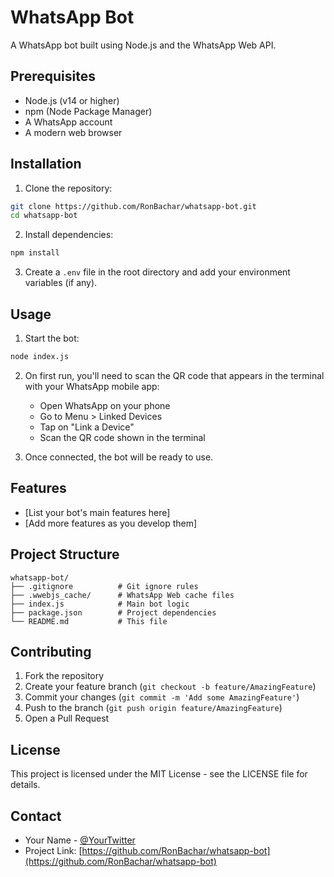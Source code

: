 # WhatsApp Bot

A WhatsApp bot built using Node.js and the WhatsApp Web API.

## Prerequisites

- Node.js (v14 or higher)
- npm (Node Package Manager)
- A WhatsApp account
- A modern web browser

## Installation

1. Clone the repository:
```bash
git clone https://github.com/RonBachar/whatsapp-bot.git
cd whatsapp-bot
```

2. Install dependencies:
```bash
npm install
```

3. Create a `.env` file in the root directory and add your environment variables (if any).

## Usage

1. Start the bot:
```bash
node index.js
```

2. On first run, you'll need to scan the QR code that appears in the terminal with your WhatsApp mobile app:
   - Open WhatsApp on your phone
   - Go to Menu > Linked Devices
   - Tap on "Link a Device"
   - Scan the QR code shown in the terminal

3. Once connected, the bot will be ready to use.

## Features

- [List your bot's main features here]
- [Add more features as you develop them]

## Project Structure

```
whatsapp-bot/
├── .gitignore          # Git ignore rules
├── .wwebjs_cache/      # WhatsApp Web cache files
├── index.js            # Main bot logic
├── package.json        # Project dependencies
└── README.md           # This file
```

## Contributing

1. Fork the repository
2. Create your feature branch (`git checkout -b feature/AmazingFeature`)
3. Commit your changes (`git commit -m 'Add some AmazingFeature'`)
4. Push to the branch (`git push origin feature/AmazingFeature`)
5. Open a Pull Request

## License

This project is licensed under the MIT License - see the LICENSE file for details.

## Contact

- Your Name - [@YourTwitter](https://twitter.com/YourTwitter)
- Project Link: [https://github.com/RonBachar/whatsapp-bot](https://github.com/RonBachar/whatsapp-bot) 
